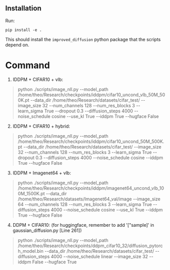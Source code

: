 ## Installation
Run:

```
pip install -e .
```

This should install the `improved_diffusion` python package that the scripts depend on.


# Command

1. IDDPM + CIFAR10 + vlb:
> python ./scripts/image_nll.py --model_path /home/theo/Research/checkpoints/iddpm/cifar10_uncond_vlb_50M_500K.pt --data_dir /home/theo/Research/datasets/cifar_test/ --image_size 32 --num_channels 128 --num_res_blocks 3 --learn_sigma True --dropout 0.3 --diffusion_steps 4000 --noise_schedule cosine --use_kl True --iddpm True --hugface False

2. IDDPM + CIFAR10 + hybrid:
> python ./scripts/image_nll.py --model_path /home/theo/Research/checkpoints/iddpm/cifar10_uncond_50M_500K.pt --data_dir /home/theo/Research/datasets/cifar_test/ --image_size 32 --num_channels 128 --num_res_blocks 3 --learn_sigma True --dropout 0.3 --diffusion_steps 4000 --noise_schedule cosine --iddpm True --hugface False

3. IDDPM + Imagenet64 + vlb:
> python ./scripts/image_nll.py --model_path /home/theo/Research/checkpoints/iddpm/imagenet64_uncond_vlb_100M_1500K.pt --data_dir /home/theo/Research/datasets/Imagenet64_val/image --image_size 64 --num_channels 128 --num_res_blocks 3 --learn_sigma True --diffusion_steps 4000 --noise_schedule cosine --use_kl True --iddpm True --hugface False

4. DDPM + CIFAR10: (for huggingface, remember to add '["sample]' in gaussian_diffusion.py [Line 261])
> python ./scripts/image_nll.py --model_path /home/theo/Research/checkpoints/ddpm_cifar10_32/diffusion_pytorch_model.bin --data_dir /home/theo/Research/datasets/cifar_test/ --diffusion_steps 4000 --noise_schedule linear --image_size 32 --iddpm False --hugface True
